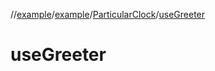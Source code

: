 //[example](../../index.md)/[example](../index.md)/[ParticularClock](index.md)/[useGreeter](use-greeter.md)



# useGreeter  

